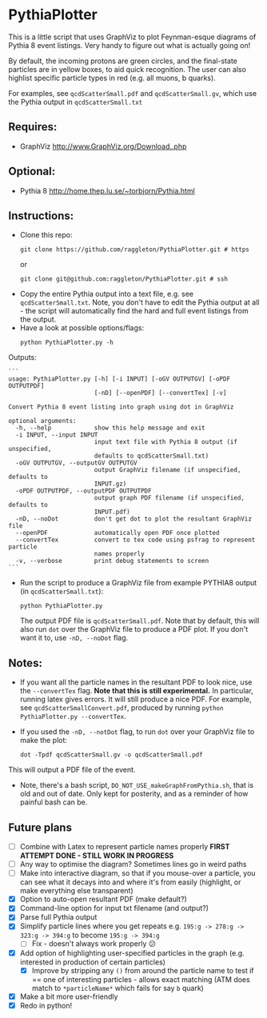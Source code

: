 # PythiaPlotter

This is a little script that uses GraphViz to plot Feynman-esque diagrams of Pythia 8 event listings. Very handy to figure out what is actually going on!

By default, the incoming protons are green circles, and the final-state particles are in yellow boxes, to aid quick recognition. The user can also highlist specific particle types in red (e.g. all muons, b quarks).

For examples, see `qcdScatterSmall.pdf` and `qcdScatterSmall.gv`, which use the Pythia output in `qcdScatterSmall.txt`

## Requires:
- GraphViz http://www.GraphViz.org/Download..php

## Optional:
- Pythia 8 http://home.thep.lu.se/~torbjorn/Pythia.html

## Instructions:

- Clone this repo:
	```
	git clone https://github.com/raggleton/PythiaPlotter.git # https

	```
	or 
	```
	git clone git@github.com:raggleton/PythiaPlotter.git # ssh

	```
- Copy the entire Pythia output into a text file, e.g. see `qcdScatterSmall.txt`. Note, you don't have to edit the Pythia output at all - the script will automatically find the hard and full event listings from the output.
- Have a look at possible options/flags:
	```
	python PythiaPlotter.py -h

	```
Outputs:

	```
	usage: PythiaPlotter.py [-h] [-i INPUT] [-oGV OUTPUTGV] [-oPDF OUTPUTPDF]
	                        [-nD] [--openPDF] [--convertTex] [-v]

	Convert Pythia 8 event listing into graph using dot in GraphViz

	optional arguments:
	  -h, --help            show this help message and exit
	  -i INPUT, --input INPUT
	                        input text file with Pythia 8 output (if unspecified,
	                        defaults to qcdScatterSmall.txt)
	  -oGV OUTPUTGV, --outputGV OUTPUTGV
	                        output GraphViz filename (if unspecified, defaults to
	                        INPUT.gz)
	  -oPDF OUTPUTPDF, --outputPDF OUTPUTPDF
	                        output graph PDF filename (if unspecified, defaults to
	                        INPUT.pdf)
	  -nD, --noDot          don't get dot to plot the resultant GraphViz file
	  --openPDF             automatically open PDF once plotted
	  --convertTex          convert to tex code using psfrag to represent particle
	                        names properly
	  -v, --verbose         print debug statements to screen
	```

- Run the script to produce a GraphViz file from example PYTHIA8 output (in `qcdScatterSmall.txt`):
	```
	python PythiaPlotter.py

	```
	The output PDF file is `qcdScatterSmall.pdf`.
	Note that by default, this will also run `dot` over the GraphViz file to produce a PDF plot. If you don't want it to, use `-nD, --noDot` flag.

## Notes:

- If you want all the particle names in the resultant PDF to look nice, use the `--convertTex` flag. **Note that this is still experimental.** In particular, running latex gives errors. It will still produce a nice PDF. For example, see `qcdScatterSmallConvert.pdf`, produced by running `python PythiaPlotter.py --convertTex`.

- If you used the `-nD, --notDot` flag, to run `dot` over your GraphViz file to make the plot:
	```
	dot -Tpdf qcdScatterSmall.gv -o qcdScatterSmall.pdf
	
	```
This will output a PDF file of the event.

- Note, there's a bash script, `DO_NOT_USE_makeGraphFromPythia.sh`, that is old and out of date. Only kept for posterity, and as a reminder of how painful bash can be.

## Future plans
- [ ] Combine with Latex to represent particle names properly **FIRST ATTEMPT DONE - STILL WORK IN PROGRESS**
- [ ] Any way to optimise the diagram? Sometimes lines go in weird paths
- [ ] Make into interactive diagram, so that if you mouse-over a particle, you can see what it decays into and where it's from easily (highlight, or make everything else transparent)
- [x] Option to auto-open resultant PDF (make default?)
- [x] Command-line option for input txt filename (and output?)
- [x] Parse full Pythia output
- [x] Simplify particle lines where you get repeats e.g. `195:g -> 278:g -> 323:g -> 394:g` to become `195:g -> 394:g`
	- [ ] Fix - doesn't always work properly :confused:
- [x] Add option of highlighting user-specified particles in the graph (e.g. interested in production of certain particles)
	- [x] Improve by stripping any `()` from around the particle name to test if == one of interesting particles - allows exact matching (ATM does match to `*particleName*` which fails for say `b` quark)
- [x] Make a bit more user-friendly
- [x] Redo in python!